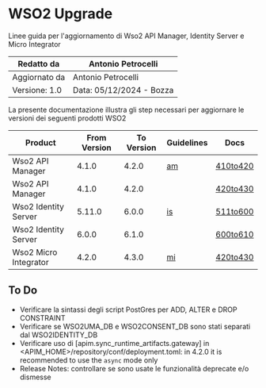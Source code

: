 # WSO2 Upgrade
 Linee guida per l'aggiornamento di Wso2 API Manager, Identity Server e Micro Integrator

|Redatto da    |Antonio Petrocelli                   |
|--------------|-------------------------------------|
|Aggiornato da |Antonio Petrocelli                   |
|Versione: 1.0 |Data: 05/12/2024 - Bozza             |

La presente documentazione illustra gli step necessari per aggiornare le versioni dei seguenti prodotti WSO2

|Product                |From Version   |To Version |Guidelines          |Docs                      |
|-----------------------|---------------|-----------|--------------------|--------------------------|
|Wso2 API Manager       |4.1.0          |4.2.0      |[am](/am/README.md) |[410to420](/am/410to420/) |
|Wso2 API Manager       |4.1.0          |4.2.0      |                    |[420to430](/am/420to430/) |
|Wso2 Identity Server   |5.11.0         |6.0.0      |[is](/is/README.md) |[511to600](/is/511to600/) |
|Wso2 Identity Server   |6.0.0          |6.1.0      |                    |[600to610](/is/600to610/) |
|Wso2 Micro Integrator  |4.2.0          |4.3.0      |[mi](/mi/README.md) |[420to430](/mi/420to430/) |

## To Do
* Verificare la sintassi degli script PostGres per ADD, ALTER e DROP CONSTRAINT
* Verificare se WSO2UMA_DB e WSO2CONSENT_DB sono stati separati dal WSO2IDENTITY_DB
* Verificare uso di [apim.sync_runtime_artifacts.gateway] in <APIM_HOME>/repository/conf/deployment.toml: in 4.2.0 it is recommended to use the `async` mode only
* Release Notes: controllare se sono usate le funzionalità deprecate e/o dismesse